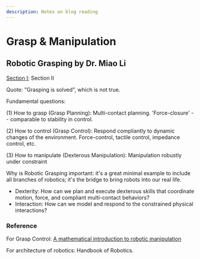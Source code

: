 ```yaml
---
description: Notes on blog reading
---
```


# Grasp & Manipulation

## Robotic Grasping by Dr. Miao Li

[Section I](https://zhuanlan.zhihu.com/p/21650364?refer=cobot); Section II

Quote: "Grasping is solved", which is not true.

Fundamental questions:

(1) How to grasp (Grasp Planning): Multi-contact planning. 'Force-closure' -- comparable to stability in control.

(2) How to control (Grasp Control): Respond compliantly to dynamic changes of the environment. Force-control, tactile control, impedance control, etc.

(3) How to manipulate (Dexterous Manipulation): Manipulation robustly under constraint

Why is Robotic Grasping important: it's a great minimal example to include all branches of robotics; it's the bridge to bring robots into our real life.

* Dexterity: How can we plan and execute dexterous skills that coordinate motion, force, and compliant multi-contact behaviors?
* Interaction: How can we model and respond to the constrained physical interactions?

### Reference

For Grasp Control: [A mathematical introduction to robotic manipulation](https://www.taylorfrancis.com/books/mono/10.1201/9781315136370/mathematical-introduction-robotic-manipulation-richard-murray-zexiang-li-shankar-sastry)

For architecture of robotics: Handbook of Robotics.
